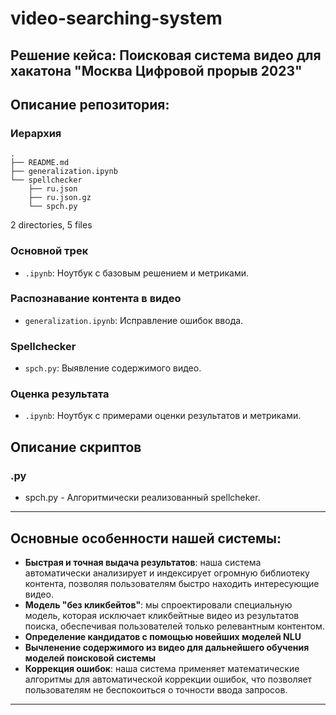 # video-searching-system

## Решение кейса: Поисковая система видео для хакатона "Москва Цифровой прорыв 2023"

## Описание репозитория:

### Иерархия

```
.
├── README.md
├── generalization.ipynb
└── spellchecker
    ├── ru.json
    ├── ru.json.gz
    └── spch.py
```

2 directories, 5 files

### Основной трек

- `.ipynb`: Ноутбук с базовым решением и метриками.

### Распознавание контента в видео

- `generalization.ipynb`: Исправление ошибок ввода.

### Spellchecker

- `spch.py`: Выявление содержимого видео.

### Оценка результата

- `.ipynb`: Ноутбук с примерами оценки результатов и метриками.

## Описание скриптов

### .py

- spch.py - Алгоритмически реализованный spellcheker.

---

## Основные особенности нашей системы:

- **Быстрая и точная выдача результатов**: наша система автоматически анализирует и индексирует огромную библиотеку контента, позволяя пользователям быстро находить интересующие видео.
- **Модель "без кликбейтов"**: мы спроектировали специальную модель, которая исключает кликбейтные видео из результатов поиска, обеспечивая пользователей только релевантным контентом.
- **Определение кандидатов с помощью новейших моделей NLU**
- **Вычленение содержимого из видео для дальнейшего обучения моделей поисковой системы**
- **Коррекция ошибок**: наша система применяет математические алгоритмы для автоматической коррекции ошибок, что позволяет пользователям не беспокоиться о точности ввода запросов.

---
